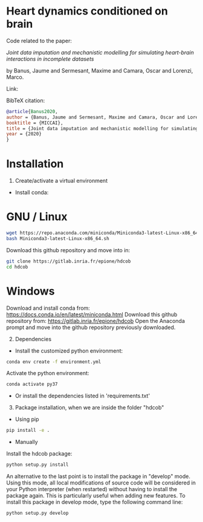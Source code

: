 # Heart dynamics conditioned on brain

Code related to the paper:

*Joint data imputation and mechanistic modelling for simulating heart-brain interactions in incomplete datasets*

by Banus, Jaume and Sermesant, Maxime and Camara, Oscar and Lorenzi, Marco.

Link: 

BibTeX citation:
```bibtex
@article{Banus2020,
author = {Banus, Jaume and Sermesant, Maxime and Camara, Oscar and Lorenzi, Marco},
booktitle = {MICCAI},
title = {Joint data imputation and mechanistic modelling for simulating heart-brain interactions in incomplete datasets. Medical Image Computing and Computer Assisted Intervention},
year = {2020}
}
```

# Installation

1. Create/activate a virtual environment

- Install conda: 
# GNU / Linux
```bash
wget https://repo.anaconda.com/miniconda/Miniconda3-latest-Linux-x86_64.sh  
bash Miniconda3-latest-Linux-x86_64.sh
```

Download this github repository and move into in:
```bash
git clone https://gitlab.inria.fr/epione/hdcob
cd hdcob
```

# Windows
Download and install conda from: https://docs.conda.io/en/latest/miniconda.html
Download this github repository from: https://gitlab.inria.fr/epione/hdcob
Open the Anaconda prompt and move into the github repository previously downloaded.

2. Dependencies

- Install the customized python environment:
```bash
conda env create -f environment.yml
```

Activate the python environment:
```bash
conda activate py37
```

 - Or install the dependencies listed in 'requirements.txt'

3. Package installation, when we are inside the folder "hdcob"

- Using pip
```bash
pip install -e .
```

- Manually

Install the hdcob package:
```bash
python setup.py install
```

An alternative to the last point is to install the package in "develop" mode.
Using this mode, all local modifications of source code will be considered in your Python interpreter (when restarted) without having to install the package again.
This is particularly useful when adding new features.
To install this package in develop mode, type the following command line:
```bash
python setup.py develop
```



